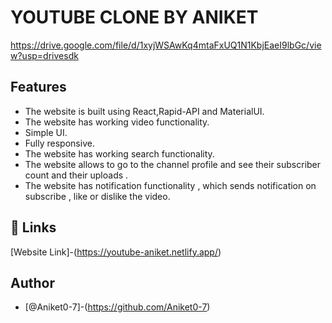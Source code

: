 # YOUTUBE CLONE BY ANIKET 

https://drive.google.com/file/d/1xyjWSAwKq4mtaFxUQ1N1KbjEaeI9lbGc/view?usp=drivesdk



## Features

- The website is built using React,Rapid-API and MaterialUI.
- The website has working video functionality.
- Simple UI.
- Fully responsive.
- The website has working search functionality.
- The website allows to go to the channel profile and see their subscriber count and their uploads .
- The website has notification functionality , which sends notification on subscribe , like or dislike the video.



## 🔗 Links
[Website Link]-(https://youtube-aniket.netlify.app/)


## Author

- [@Aniket0-7]-(https://github.com/Aniket0-7)


